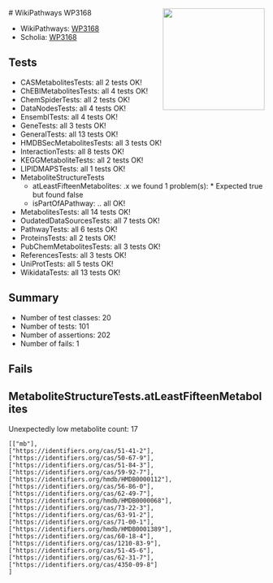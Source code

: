 <img style="float: right; width: 200px" src="https://upload.wikimedia.org/wikipedia/commons/thumb/8/83/Wplogo_with_text_500.png/640px-Wplogo_with_text_500.png" />
# WikiPathways WP3168

* WikiPathways: [WP3168](https://new.wikipathways.org/pathways/WP3168)
* Scholia: [WP3168](https://scholia.toolforge.org/wikipathways/WP3168)
## Tests
* CASMetabolitesTests: all 2 tests OK!
* ChEBIMetabolitesTests: all 4 tests OK!
* ChemSpiderTests: all 2 tests OK!
* DataNodesTests: all 4 tests OK!
* EnsemblTests: all 4 tests OK!
* GeneTests: all 3 tests OK!
* GeneralTests: all 13 tests OK!
* HMDBSecMetabolitesTests: all 3 tests OK!
* InteractionTests: all 8 tests OK!
* KEGGMetaboliteTests: all 2 tests OK!
* LIPIDMAPSTests: all 1 tests OK!
* MetaboliteStructureTests
    * atLeastFifteenMetabolites: .x we found 1 problem(s):
            * Expected true but found false
    * isPartOfAPathway: .. all OK!
* MetabolitesTests: all 14 tests OK!
* OudatedDataSourcesTests: all 7 tests OK!
* PathwayTests: all 6 tests OK!
* ProteinsTests: all 2 tests OK!
* PubChemMetabolitesTests: all 3 tests OK!
* ReferencesTests: all 3 tests OK!
* UniProtTests: all 5 tests OK!
* WikidataTests: all 13 tests OK!


## Summary

* Number of test classes: 20
* Number of tests: 101
* Number of assertions: 202
* Number of fails: 1

## Fails

<a name="3b0f943f" />

## MetaboliteStructureTests.atLeastFifteenMetabolites

Unexpectedly low metabolite count: 17

```
[["mb"],
["https://identifiers.org/cas/51-41-2"],
["https://identifiers.org/cas/50-67-9"],
["https://identifiers.org/cas/51-84-3"],
["https://identifiers.org/cas/59-92-7"],
["https://identifiers.org/hmdb/HMDB0000112"],
["https://identifiers.org/cas/56-86-0"],
["https://identifiers.org/cas/62-49-7"],
["https://identifiers.org/hmdb/HMDB0000068"],
["https://identifiers.org/cas/73-22-3"],
["https://identifiers.org/cas/63-91-2"],
["https://identifiers.org/cas/71-00-1"],
["https://identifiers.org/hmdb/HMDB0001389"],
["https://identifiers.org/cas/60-18-4"],
["https://identifiers.org/cas/1210-83-9"],
["https://identifiers.org/cas/51-45-6"],
["https://identifiers.org/cas/62-31-7"],
["https://identifiers.org/cas/4350-09-8"]
]
```

